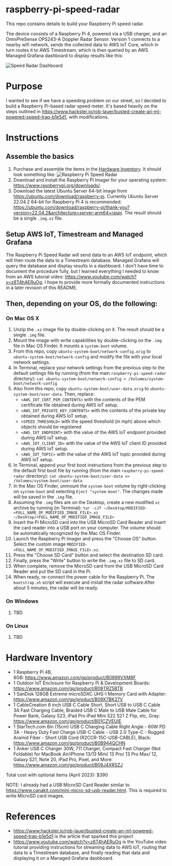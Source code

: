 # raspberry-pi-speed-radar

This repo contains details to build your Raspberry Pi speed radar.

The device consists of a Raspberry Pi 4, powered via a USB charger, and an OmniPreSense OPS243-A Doppler Radar Sensor. Version 1 connects to a nearby wifi network, sends the collected data to AWS IoT Core, which in turn routes it to AWS Timestream, which is then queried by an AWS Managed Grafana dashboard to display results like this:

![Speed Radar Dashboard](SpeedRadarDashboard.jpg)

# Purpose
I wanted to see if we have a speeding problem on our street, so I decided to build a Raspberry Pi-based radar speed meter. It's based heavily on the steps outlined in https://www.hackster.io/rob-lauer/busted-create-an-ml-powered-speed-trap-b1e5d1, with modifications.

# Instructions
## Assemble the basics
1. Purchase and assemble the items in the [Hardware Inventory](#hardware-inventory). It should look something like: ![Raspberry Pi Speed Radar](PiRadar.jpg)
1. Download and install the Raspberry Pi Imager for your operating system: https://www.raspberrypi.org/downloads/.
1. Download the latest Ubuntu Server 64-bit image from https://ubuntu.com/download/raspberry-pi. Currently Ubuntu Server 22.04.2 64-bit for Raspberry Pi 4 is recommended: https://ubuntu.com/download/raspberry-pi/thank-you?version=22.04.2&architecture=server-arm64+raspi. The result should be a single `.img.xz` file.

## Setup AWS IoT, Timestream and Managed Grafana
The Raspberry Pi Speed Radar will send data to an AWS IoT endpoint, which will then route the data to a Timestream database. Managed Grafana will query the database and display results in a dashboard. I don't have time to document the procedure fully, but I learned everything I needed to know from an AWS tutorial video: https://www.youtube.com/watch?v=z8T4hAERuOg. I hope to provide more formally documented instructions in a later revision of this README.

## Then, depending on your OS, do the following:

### On Mac OS X
1. Unzip the `.xz` image file by double-clicking on it. The result should be a single `.img` file.
1. Mount the image with write capabilities by double-clicking on the `.img` file in Mac OS Finder. It mounts a `system-boot` volume.
1. From this repo, copy `ubuntu-system-boot/network-config.orig` to `ubuntu-system-boot/network-config` and modify the file with your local network settings.
1. In Terminal, replace your network settings from the previous step to the default settings file by running (from the main `raspberry-pi-speed-radar` directory):
   ```cat ubuntu-system-boot/network-config > /Volumes/system-boot/network-config```
1. Also from this repo, copy `ubuntu-system-boot/user-data.orig` to `ubuntu-system-boot/user-data`. Then, replace:
   * `<AWS_IOT_CERT_PEM_CONTENTS>` with the contents of the PEM certificate file obtained during AWS IoT setup.
   * `<AWS_IOT_PRIVATE_KEY_CONTENTS>` with the contents of the private key obtained during AWS IoT setup.
   * `<SPEED_THRESHOLD>` with the speed threshold (in mph) above which objects should be registered
   * `<AWS_IOT_ENDPOINT>` with the value of the AWS IoT endpoint provided during AWS IoT setup.
   * `<AWS_IOT_CLIENT_ID>` with the value of the AWS IoT client ID provided during AWS IoT setup.
   * `<AWS_IOT_TOPIC>` with the value of the AWS IoT topic provided during AWS IoT setup.
1. In Terminal, append your first boot instructions from the previous step to the default first boot file by running (from the main `raspberry-pi-speed-radar` directory):
   ```cat ubuntu-system-boot/user-data >> /Volumes/system-boot/user-data```
1. In the Mac OS Finder, unmount the `system-boot` volume by right-clicking on `system-boot` and selecting `Eject "system-boot"`. The changes made will be saved in the `.img` file.
1. Assuming the `.img` files are on the Desktop, create a new modified `xz` archive by running (in Terminal):
   ```tar -cJf ~/Desktop/MODIFIED-<FULL_NAME_OF_MODIFIED_IMAGE_FILE>.xz ~/Desktop/<FULL_NAME_OF_MODIFIED_IMAGE_FILE>```
1. Insert the Pi MicroSD card into the USB MicroSD Card Reader and insert the card reader into a USB port on your computer. The volume should be automatically recognized by the Mac OS Finder.
1. Launch the Raspberry Pi Imager and press the "Choose OS" button. Select the custom image `MODIFIED-<FULL_NAME_OF_MODIFIED_IMAGE_FILE>.xz`.
1. Press the "Choose SD Card" button and select the destination SD card.
1. Finally, press the "Write" button to write the `.img.xz` file to SD card.
1. When complete, remove the MicroSD card from the USB MicroSD Card Reader and put the SD card in the Pi.
1. When ready, re-connect the power cable for the Raspberry Pi. The `bootstrap.sh` script will execute and install the radar software.After about 5 minutes, the radar will be ready.

### On Windows
1. TBD

### On Linux
1. TBD

<a href="#hardware-inventory"></a>
# Hardware Inventory
* 1 Raspberry Pi 4B, 8GB: https://www.amazon.com/gp/product/B0899VXM8F
* 1 Outdoor IoT Enclosure for Raspberry Pi & Development Boards: https://www.amazon.com/gp/product/B09TRZ5BTB
* 1 SanDisk 128GB Extreme microSDXC UHS-I Memory Card with Adapter: https://www.amazon.com/gp/product/B09X7BK27V
* 1 CableCreation 6 inch USB C Cable Short, Short USB to USB C Cable 3A Fast Charging Cable, Braided USB C Male to USB Male Cable for Power Bank, Galaxy S23, iPad Pro iPad Mini S22 S21 Z Flip, etc, Gray: https://www.amazon.com/gp/product/B01CZVEUIE
* 1 StarTech.com 6in (15cm) USB C Charging Cable Right Angle - 60W PD 3A - Heavy Duty Fast Charge USB-C Cable - USB 2.0 Type-C - Rugged Aramid Fiber - Short USB Cord (R2CCR-15C-USB-CABLE), Black: https://www.amazon.com/gp/product/B0B944QCHN
* 1 Anker USB C Charger 30W, 711 Charger, Compact Fast Charger (Not Foldable) for MacBook Air/iPhone 13/13 Mini/ 13 Pro/ 13 Pro Max/ 12, Galaxy S21, Note 20, iPad Pro, Pixel, and More: https://www.amazon.com/gp/product/B09J4XRSZJ

Total cost with optional items (April 2023): $390

NOTE: I already had a USB MicroSD Card Reader similar to https://www.canakit.com/mini-micro-sd-usb-reader.html. This is required to write MicroSD card images.

# References
* https://www.hackster.io/rob-lauer/busted-create-an-ml-powered-speed-trap-b1e5d1 is the article that sparked this project
* https://www.youtube.com/watch?v=z8T4hAERuOg is the YouTube video tutorial providing instructions for streaming data to AWS IoT, routing that data to a Timestream database, and finally reading that data and displaying it on a Managed Grafana dashboard.
